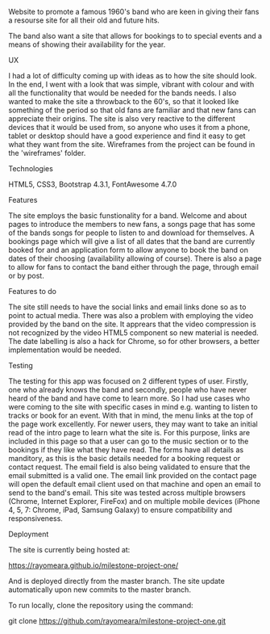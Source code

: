 
Website to promote a famous 1960's band who are keen in giving their fans a 
resourse site for all their old and future hits. 

The band also want a site that allows for bookings to to special events and a 
means of showing their availability for the year.



UX

I had a lot of difficulty coming up with ideas as to how the site should look. 
In the end, I went with a look that was simple, vibrant with colour and with all
the functionality that would be needed for the bands needs. I also wanted to 
make the site a throwback to the 60's, so that it looked like something of the 
period so that old fans are familiar and that new fans can appreciate their 
origins. The site is also very reactive to the different devices that it would 
be used from, so anyone who uses it from a phone, tablet or desktop should have 
a good experience and find it easy to get what they want from the site.
Wireframes from the project can be found in the 'wireframes' folder.


Technologies

HTML5,
CSS3,
Bootstrap 4.3.1,
FontAwesome 4.7.0



Features

The site employs the basic funstionality for a band. Welcome and about pages to 
introduce the members to new fans, a songs page that has some of the bands songs 
for people to listen to and download for themselves. A bookings page which will 
give a list of all dates that the band are currently booked for and an 
application form to allow anyone to book the band on dates of their choosing 
(availability allowing of course). There is also a page to allow for fans to 
contact the band either through the page, through email or by post.

Features to do

The site still needs to have the social links and email links done so as to 
point to actual media. There was also a problem with employing the video 
provided by the band on the site. It apprears that the video compression is not 
recognized by the video HTML5 component so new material is needed. The date
labelling is also a hack for Chrome, so for other browsers, a better
implementation would be needed.



Testing

The testing for this app was focused on 2 different types of user. Firstly, one
who already knows the band and secondly, people who have never heard of the band
and have come to learn more. So I had use cases who were coming to the site with
specific cases in mind e.g. wanting to listen to tracks or book for an event.
With that in mind, the menu links at the top of the page work excellently. For 
newer users, they may want to take an initial read of the intro page to learn
what the site is. For this purpose, links are included in this page so that a
user can go to the music section or to the bookings if they like what they have
read.
The forms have all details as manditory, as this is the basic details needed for
a booking request or contact request. The email field is also being validated
to ensure that the email submitted is a valid one.
The email link provided on the contact page will open the default email client
used on that machine and open an email to send to the band's email.
This site was tested across multiple browsers (Chrome, Internet Explorer, 
FireFox) and on multiple mobile devices (iPhone 4, 5, 7: Chrome, iPad, 
Samsung Galaxy) to ensure compatibility and responsiveness.



Deployment

The site is currently being hosted at:

https://rayomeara.github.io/milestone-project-one/

And is deployed directly from the master branch. The site update automatically
upon new commits to the master branch.

To run locally, clone the repository using the command:

git clone https://github.com/rayomeara/milestone-project-one.git
